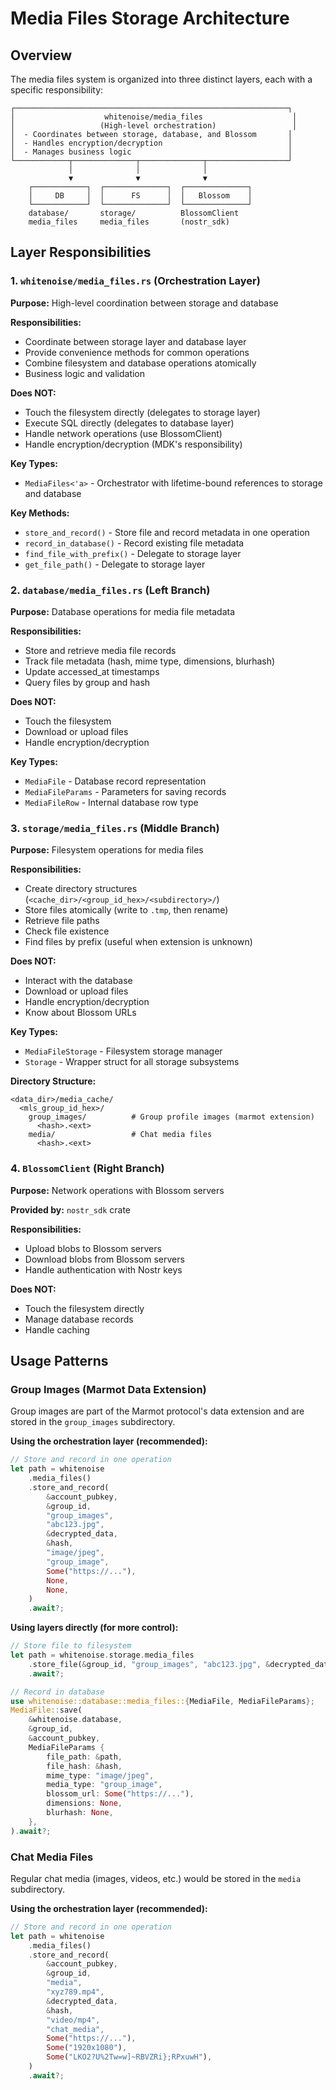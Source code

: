# Media Files Storage Architecture

## Overview

The media files system is organized into three distinct layers, each with a specific responsibility:

```
┌─────────────────────────────────────────────────────────────┐
│                    whitenoise/media_files                    │
│                   (High-level orchestration)                 │
│  - Coordinates between storage, database, and Blossom       │
│  - Handles encryption/decryption                            │
│  - Manages business logic                                   │
└────────────┬──────────────┬──────────────┬──────────────────┘
             │              │              │
             ▼              ▼              ▼
    ┌────────────┐  ┌──────────────┐  ┌──────────────┐
    │     DB     │  │      FS      │  │   Blossom    │
    └────────────┘  └──────────────┘  └──────────────┘
    database/       storage/          BlossomClient
    media_files     media_files       (nostr_sdk)
```

## Layer Responsibilities

### 1. `whitenoise/media_files.rs` (Orchestration Layer)
**Purpose:** High-level coordination between storage and database

**Responsibilities:**
- Coordinate between storage layer and database layer
- Provide convenience methods for common operations
- Combine filesystem and database operations atomically
- Business logic and validation

**Does NOT:**
- Touch the filesystem directly (delegates to storage layer)
- Execute SQL directly (delegates to database layer)
- Handle network operations (use BlossomClient)
- Handle encryption/decryption (MDK's responsibility)

**Key Types:**
- `MediaFiles<'a>` - Orchestrator with lifetime-bound references to storage and database

**Key Methods:**
- `store_and_record()` - Store file and record metadata in one operation
- `record_in_database()` - Record existing file metadata
- `find_file_with_prefix()` - Delegate to storage layer
- `get_file_path()` - Delegate to storage layer

### 2. `database/media_files.rs` (Left Branch)
**Purpose:** Database operations for media file metadata

**Responsibilities:**
- Store and retrieve media file records
- Track file metadata (hash, mime type, dimensions, blurhash)
- Update accessed_at timestamps
- Query files by group and hash

**Does NOT:**
- Touch the filesystem
- Download or upload files
- Handle encryption/decryption

**Key Types:**
- `MediaFile` - Database record representation
- `MediaFileParams` - Parameters for saving records
- `MediaFileRow` - Internal database row type

### 3. `storage/media_files.rs` (Middle Branch)
**Purpose:** Filesystem operations for media files

**Responsibilities:**
- Create directory structures (`<cache_dir>/<group_id_hex>/<subdirectory>/`)
- Store files atomically (write to `.tmp`, then rename)
- Retrieve file paths
- Check file existence
- Find files by prefix (useful when extension is unknown)

**Does NOT:**
- Interact with the database
- Download or upload files
- Handle encryption/decryption
- Know about Blossom URLs

**Key Types:**
- `MediaFileStorage` - Filesystem storage manager
- `Storage` - Wrapper struct for all storage subsystems

**Directory Structure:**
```
<data_dir>/media_cache/
  <mls_group_id_hex>/
    group_images/          # Group profile images (marmot extension)
      <hash>.<ext>
    media/                 # Chat media files
      <hash>.<ext>
```

### 4. `BlossomClient` (Right Branch)
**Purpose:** Network operations with Blossom servers

**Provided by:** `nostr_sdk` crate

**Responsibilities:**
- Upload blobs to Blossom servers
- Download blobs from Blossom servers
- Handle authentication with Nostr keys

**Does NOT:**
- Touch the filesystem directly
- Manage database records
- Handle caching

## Usage Patterns

### Group Images (Marmot Data Extension)

Group images are part of the Marmot protocol's data extension and are stored in the `group_images` subdirectory.

**Using the orchestration layer (recommended):**
```rust
// Store and record in one operation
let path = whitenoise
    .media_files()
    .store_and_record(
        &account_pubkey,
        &group_id,
        "group_images",
        "abc123.jpg",
        &decrypted_data,
        &hash,
        "image/jpeg",
        "group_image",
        Some("https://..."),
        None,
        None,
    )
    .await?;
```

**Using layers directly (for more control):**
```rust
// Store file to filesystem
let path = whitenoise.storage.media_files
    .store_file(&group_id, "group_images", "abc123.jpg", &decrypted_data)
    .await?;

// Record in database
use whitenoise::database::media_files::{MediaFile, MediaFileParams};
MediaFile::save(
    &whitenoise.database,
    &group_id,
    &account_pubkey,
    MediaFileParams {
        file_path: &path,
        file_hash: &hash,
        mime_type: "image/jpeg",
        media_type: "group_image",
        blossom_url: Some("https://..."),
        dimensions: None,
        blurhash: None,
    },
).await?;
```

### Chat Media Files

Regular chat media (images, videos, etc.) would be stored in the `media` subdirectory.

**Using the orchestration layer (recommended):**
```rust
// Store and record in one operation
let path = whitenoise
    .media_files()
    .store_and_record(
        &account_pubkey,
        &group_id,
        "media",
        "xyz789.mp4",
        &decrypted_data,
        &hash,
        "video/mp4",
        "chat_media",
        Some("https://..."),
        Some("1920x1080"),
        Some("LKO2?U%2Tw=w]~RBVZRi};RPxuwH"),
    )
    .await?;
```
